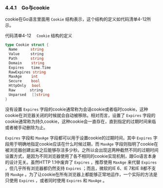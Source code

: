 ### 4.4.1　Go与cookie

cookie在Go语言里面用 `Cookie` 结构表示，这个结构的定义如代码清单4-12所示。

代码清单4-12　 `Cookie` 结构的定义

```go
type Cookie struct {
　Name　　　 string
　Value　　　string
　Path　　　 string
　Domain　　 string
　Expires　　time.Time
　RawExpires string
　MaxAge　　 int
　Secure　　 bool
　HttpOnly　 bool
　Raw　　　　string
　Unparsed　 []string
}
```

没有设置 `Expires` 字段的cookie通常称为会话cookie或者临时cookie，这种cookie在浏览器关闭的时候就会自动被移除。相对而言，设置了 `Expires` 字段的cookie通常称为持久cookie，这种cookie会一直存在，直到指定的过期时间来临或者被手动删除为止。

`Expires` 字段和 `MaxAge` 字段都可以用于设置cookie的过期时间，其中 `Expires` 字段用于明确地指定cookie应该在什么时候过期，而 `MaxAge` 字段则指明了cookie在被浏览器创建出来之后能够存活多少秒。之所以会出现这两种截然不同的过期时间设置方式，是因为不同浏览器使用了各不相同的cookie实现机制，跟Go语言本身的设计无关。虽然HTTP 1.1中废弃了 `Expires` ，推荐使用 `MaxAge` 来代替 `Expires` ，但几乎所有浏览器都仍然支持 `Expires` ；而且，微软的IE 6、IE 7和IE 8都不支持 `MaxAge` 。为了让cookie在所有浏览器上都能够正常地运作，一个实际的方法是只使用 `Expires` ，或者同时使用 `Expires` 和 `MaxAge` 。

